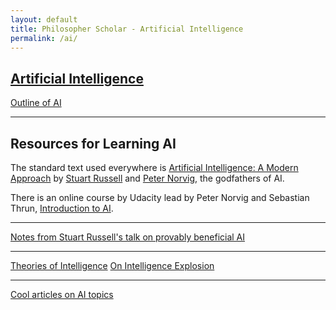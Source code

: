 ```yaml
---
layout: default
title: Philosopher Scholar - Artificial Intelligence
permalink: /ai/
---
```


## [Artificial Intelligence](https://en.wikipedia.org/wiki/Artificial_intelligence)
[Outline of AI](https://en.wikipedia.org/wiki/Outline_of_artificial_intelligence)

---
## Resources for Learning AI

The standard text used everywhere is [Artificial Intelligence: A Modern Approach](http://aima.cs.berkeley.edu/) by [Stuart Russell](https://en.wikipedia.org/wiki/Stuart_J._Russell) and [Peter Norvig](http://norvig.com/), the godfathers of AI.

There is an online course by Udacity lead by Peter Norvig and Sebastian Thrun, [Introduction to AI](https://www.udacity.com/course/intro-to-artificial-intelligence--cs271).

---
[Notes from Stuart Russell's talk on provably beneficial AI](/ai/provablyBeneficial/)

---

[Theories of Intelligence](/ai/intelligence/)
[On Intelligence Explosion](/philosophy/intelligenceExplosion/)

---
[Cool articles on AI topics](/ai/coolAIarticles/)
